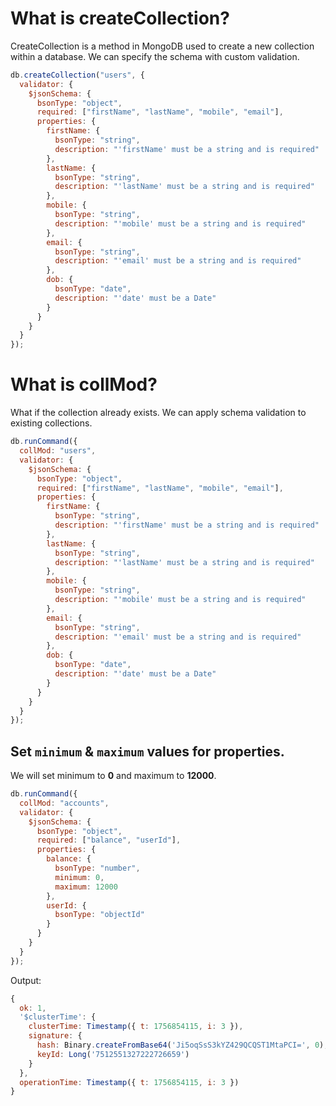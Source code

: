 # What is createCollection?

CreateCollection is a method in MongoDB used to create a new collection within a database. We can specify the schema with custom validation.

```js
db.createCollection("users", {
  validator: {
    $jsonSchema: {
      bsonType: "object",
      required: ["firstName", "lastName", "mobile", "email"],
      properties: {
        firstName: {
          bsonType: "string",
          description: "'firstName' must be a string and is required"
        },
        lastName: {
          bsonType: "string",
          description: "'lastName' must be a string and is required"
        },
        mobile: {
          bsonType: "string",
          description: "'mobile' must be a string and is required"
        },
        email: {
          bsonType: "string",
          description: "'email' must be a string and is required"
        },
        dob: {
          bsonType: "date",
          description: "'date' must be a Date"
        }
      }
    }
  }
});
```

# What is collMod?

What if the collection already exists. We can apply schema validation to existing collections.

```js
db.runCommand({
  collMod: "users",
  validator: {
    $jsonSchema: {
      bsonType: "object",
      required: ["firstName", "lastName", "mobile", "email"],
      properties: {
        firstName: {
          bsonType: "string",
          description: "'firstName' must be a string and is required"
        },
        lastName: {
          bsonType: "string",
          description: "'lastName' must be a string and is required"
        },
        mobile: {
          bsonType: "string",
          description: "'mobile' must be a string and is required"
        },
        email: {
          bsonType: "string",
          description: "'email' must be a string and is required"
        },
        dob: {
          bsonType: "date",
          description: "'date' must be a Date"
        }
      }
    }
  }
});
```

## Set `minimum` & `maximum` values for properties.

We will set minimum to **0** and maximum to **12000**.

```js
db.runCommand({
  collMod: "accounts",
  validator: {
    $jsonSchema: {
      bsonType: "object",
      required: ["balance", "userId"],
      properties: {
        balance: {
          bsonType: "number",
          minimum: 0,
          maximum: 12000
        },
        userId: {
          bsonType: "objectId"
        }
      }
    }
  }
});
```

Output:

```js
{
  ok: 1,
  '$clusterTime': {
    clusterTime: Timestamp({ t: 1756854115, i: 3 }),
    signature: {
      hash: Binary.createFromBase64('Ji5oqSsS3kYZ429QCQST1MtaPCI=', 0),
      keyId: Long('7512551327222726659')
    }
  },
  operationTime: Timestamp({ t: 1756854115, i: 3 })
}
```